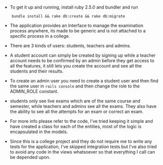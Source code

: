 - To get it up and running,
  install ruby 2.5.0 and bundler and run

```
	bundle install && rake db:create && rake db:migrate
```

- The application provides an Interface to manage the examination process anywhere, its made to be generic and is not attached to a specific process
in a college. 

- There are 3 kinds of users: students, teachers and admins.

- A student account can simply be created by signing up while a teacher account needs to be confirmed by an admin before they get access to all the features, it still lets you create the account and see all the students and their results.

- To create an admin user you need to create a student user and then find the same user in `rails console` and then change the role to the ADMIN_ROLE
constant. 

- students only see live exams which are of the same course and semester, while teachers and admins see all the exams. They also have the ability
to see all the attempts for an exam or correct an exam.

- For more info please refer to the code, I've tried keeping it simple and have created a class for each of the entities, most of the logic is encapsulated in the models. 

- Since this is a college project and they do not require me to write any tests for the application, I've skipped integration tests but I've also tried to avoid any code in the views whatsoever so that everything I call can be depended upon.